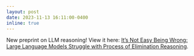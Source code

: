```yaml
---
layout: post
date: 2023-11-13 16:11:00-0400
inline: true
---
```

New preprint on LLM reasoning! View it here: [It’s Not Easy Being Wrong: Large Language Models Struggle with Process of Elimination Reasoning](https://arxiv.org/abs/2311.07532#).
<!-- New arXiv preprint on LLM reasoning capabilities! Check it out here  -->
<!-- Announcements and news can be much longer than just quick inline posts. In fact, they can have all the features available for the standard blog posts. See below. -->